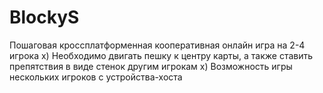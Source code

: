 # BlockyS
Пошаговая кроссплатформенная кооперативная онлайн игра на 2-4 игрока
х) Необходимо двигать пешку к центру карты, а также ставить препятствия в виде стенок другим игрокам
х) Возможность игры нескольких игроков с устройства-хоста
